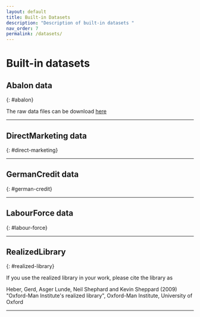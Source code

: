 ```yaml
---
layout: default
title: Built-in Datasets
description: "Description of built-in datasets "
nav_order: 7
permalink: /datasets/
---
```


# Built-in datasets

## Abalon data
{: #abalon}

The raw data files can be download [here](https://archive.ics.uci.edu/ml/datasets/Abalone)

---

## DirectMarketing data
{: #direct-marketing}

---

## GermanCredit data
{: #german-credit}

---

## LabourForce data
{: #labour-force}

---

## RealizedLibrary
{: #realized-library}

If you use the realized library in your work, please cite the library as 

Heber, Gerd, Asger Lunde, Neil Shephard and Kevin Sheppard (2009) "Oxford-Man Institute's realized library", Oxford-Man Institute, University of Oxford

---

